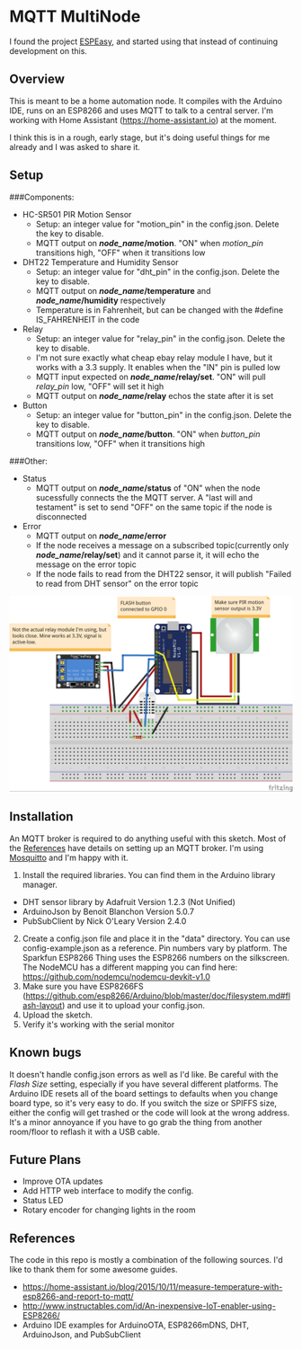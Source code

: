 # MQTT MultiNode

I found the project [ESPEasy](https://www.letscontrolit.com/wiki/index.php/ESPEasy), and started using that instead of continuing development on this.

## Overview
This is meant to be a home automation node. It compiles with the Arduino IDE, runs on an ESP8266 and uses MQTT to talk to a central server. I'm working with Home Assistant (https://home-assistant.io) at the moment.

I think this is in a rough, early stage, but it's doing useful things for me already and I was asked to share it.

## Setup
###Components:
- HC-SR501 PIR Motion Sensor
  - Setup: an integer value for "motion_pin" in the config.json. Delete the key to disable.
  - MQTT output on **_node_name_/motion**. "ON" when _motion_pin_ transitions high, "OFF" when it transitions low
- DHT22 Temperature and Humidity Sensor
  - Setup: an integer value for "dht_pin" in the config.json. Delete the key to disable.
  - MQTT output on **_node_name_/temperature** and **_node_name_/humidity** respectively
  - Temperature is in Fahrenheit, but can be changed with the #define IS_FAHRENHEIT in the code
- Relay
  - Setup: an integer value for "relay_pin" in the config.json. Delete the key to disable.
  - I'm not sure exactly what cheap ebay relay module I have, but it works with a 3.3 supply. It enables when the "IN" pin is pulled low
  - MQTT input expected on **_node_name_/relay/set**. "ON" will pull _relay_pin_ low, "OFF" will set it high
  - MQTT output on **_node_name_/relay** echos the state after it is set
- Button
  - Setup: an integer value for "button_pin" in the config.json. Delete the key to disable.
  - MQTT output on **_node_name_/button**. "ON" when _button_pin_ transitions low, "OFF" when it transitions high

###Other:
- Status
  - MQTT output on **_node_name_/status** of "ON" when the node sucessfully connects the the MQTT server. A "last will and testament" is set to send "OFF" on the same topic if the node is disconnected
- Error
  - MQTT output on **_node_name_/error**
  - If the node receives a message on a subscribed topic(currently only **_node_name_/relay/set**) and it cannot parse it, it will echo the message on the error topic
  - If the node fails to read from the DHT22 sensor, it will publish "Failed to read from DHT sensor" on the error topic

![Fritzing Breadboard](/schematic/mqtt-multinode_bb.jpg?raw=true "Fritzing Breadboard")

## Installation
An MQTT broker is required to do anything useful with this sketch. Most of the [References](#references) have details on setting up an MQTT broker. I'm using [Mosquitto](http://mosquitto.org/)  and I'm happy with it.

1. Install the required libraries. You can find them in the Arduino library manager.
  - DHT sensor library by Adafruit Version 1.2.3 (Not Unified)
  - ArduinoJson by Benoit Blanchon Version 5.0.7
  - PubSubClient by Nick O'Leary Version 2.4.0
2. Create a config.json file and place it in the "data" directory. You can use config-example.json as a reference. Pin numbers vary by platform. The Sparkfun ESP8266 Thing uses the ESP8266 numbers on the silkscreen. The NodeMCU has a different mapping you can find here: https://github.com/nodemcu/nodemcu-devkit-v1.0
3. Make sure you have ESP8266FS (https://github.com/esp8266/Arduino/blob/master/doc/filesystem.md#flash-layout) and use it to upload your config.json.
4. Upload the sketch.
5. Verify it's working with the serial monitor

## Known bugs
It doesn't handle config.json errors as well as I'd like. Be careful with the _Flash Size_ setting, especially if you have several different platforms. The Arduino IDE resets all of the board settings to defaults when you change board type, so it's very easy to do. If you switch the size or SPIFFS size, either the config will get trashed or the code will look at the wrong address. It's a minor annoyance if you have to go grab the thing from another room/floor to reflash it with a USB cable.

## Future Plans
- Improve OTA updates
- Add HTTP web interface to modify the config.
- Status LED
- Rotary encoder for changing lights in the room

## References
The code in this repo is mostly a combination of the following sources. I'd like to thank them for some awesome guides.
- https://home-assistant.io/blog/2015/10/11/measure-temperature-with-esp8266-and-report-to-mqtt/
- http://www.instructables.com/id/An-inexpensive-IoT-enabler-using-ESP8266/
- Arduino IDE examples for ArduinoOTA, ESP8266mDNS, DHT, ArduinoJson, and PubSubClient

